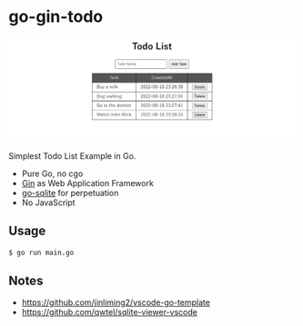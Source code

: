 # go-gin-todo

![screenshot](./docs/screenshot.png)

Simplest Todo List Example in Go.

- Pure Go, no cgo
- [Gin](https://gin-gonic.com/) as Web Application Framework
- [go-sqlite](https://github.com/glebarez/go-sqlite) for perpetuation
- No JavaScript

## Usage

```
$ go run main.go
```

## Notes

- https://github.com/jinliming2/vscode-go-template
- https://github.com/qwtel/sqlite-viewer-vscode
